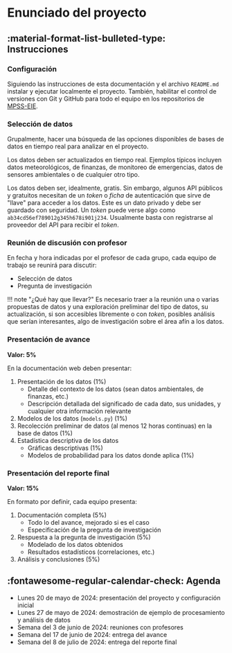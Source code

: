 # Enunciado del proyecto

## :material-format-list-bulleted-type: Instrucciones

### Configuración

Siguiendo las instrucciones de esta documentación y el archivo `README.md` instalar y ejecutar localmente el proyecto. También, habilitar el control de versiones con Git y GitHub para todo el equipo en los repositorios de [MPSS-EIE](https://github.com/mpss-eie).

### Selección de datos

Grupalmente, hacer una búsqueda de las opciones disponibles de bases de datos en tiempo real para analizar en el proyecto.

Los datos deben ser actualizados en tiempo real. Ejemplos típicos incluyen datos meteorológicos, de finanzas, de monitoreo de emergencias, datos de sensores ambientales o de cualquier otro tipo.

Los datos deben ser, idealmente, gratis. Sin embargo, algunos API públicos y gratuitos necesitan de un *token* o *ficha* de autenticación que sirve de "llave" para acceder a los datos. Este es un dato privado y debe ser guardado con seguridad. Un *token* puede verse algo como `ab34cd56ef789012g345h678i901j234`. Usualmente basta con registrarse al proveedor del API para recibir el *token*.

### Reunión de discusión con profesor

En fecha y hora indicadas por el profesor de cada grupo, cada equipo de trabajo se reunirá para discutir:

- Selección de datos
- Pregunta de investigación

!!! note "¿Qué hay que llevar?"
    Es necesario traer a la reunión una o varias propuestas de datos y una exploración preliminar del tipo de datos, su actualización, si son accesibles libremente o con *token*, posibles análisis que serían interesantes, algo de investigación sobre el área afín a los datos.

### Presentación de avance

**Valor: 5%**

En la documentación web deben presentar:

1. Presentación de los datos (1%)
    - Detalle del contexto de los datos (sean datos ambientales, de finanzas, etc.)
    - Descripción detallada del significado de cada dato, sus unidades, y cualquier otra información relevante
2. Modelos de los datos (`models.py`) (1%)
3. Recolección preliminar de datos (al menos 12 horas continuas) en la base de datos (1%)
4. Estadística descriptiva de los datos
    - Gráficas descriptivas (1%)
    - Modelos de probabilidad para los datos donde aplica (1%)

### Presentación del reporte final

**Valor: 15%**

En formato por definir, cada equipo presenta:

1. Documentación completa (5%)
    - Todo lo del avance, mejorado si es el caso
    - Especificación de la pregunta de investigación
2. Respuesta a la pregunta de investigación (5%)
    - Modelado de los datos obtenidos
    - Resultados estadísticos (correlaciones, etc.)
3. Análisis y conclusiones (5%)

## :fontawesome-regular-calendar-check: Agenda

- Lunes 20 de mayo de 2024: presentación del proyecto y configuración inicial
- Lunes 27 de mayo de 2024: demostración de ejemplo de procesamiento y análisis de datos
- Semana del 3 de junio de 2024: reuniones con profesores
- Semana del 17 de junio de 2024: entrega del avance
- Semana del 8 de julio de 2024: entrega del reporte final

